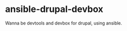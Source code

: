 ansible-drupal-devbox
=====================

Wanna be devtools and devbox for drupal, using ansible.
